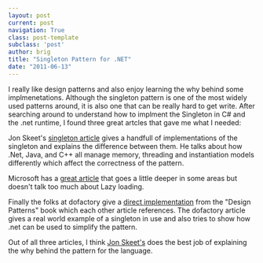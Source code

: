 ```yaml
---
layout: post
current: post
navigation: True
class: post-template
subclass: 'post'
author: brig
title: "Singleton Pattern for .NET"
date: "2011-06-13"
---
```


I really like design patterns and also enjoy learning the why behind some implmenetations. Although the singleton pattern is one of the most widely used patterns around, it is also one that can be really hard to get write. After searching around to understand how to implment the Singleton in C# and the .net runtime, I found three great artcles that gave me what I needed:

Jon Skeet's [singleton article](http://csharpindepth.com/Articles/General/Singleton.aspx) gives a handfull of implementations of the singleton and explains the difference between them. He talks about how .Net, Java, and C++ all manage memory, threading and instantiation models differently which affect the correctness of the pattern.

Microsoft has a [great article](http://msdn.microsoft.com/en-us/library/ff650316.aspx) that goes a little deeper in some areas but doesn't talk too much about Lazy loading.

Finally the folks at dofactory give a [direct implementation](http://www.dofactory.com/Patterns/PatternSingleton.aspx#_self1) from the "Design Patterns" book which each other article references. The dofactory article gives a real world example of a singleton in use and also tries to show how .net can be used to simplify the pattern.

Out of all three articles, I think [Jon Skeet's](http://csharpindepth.com/Articles/General/Singleton.aspx) does the best job of explaining the why behind the pattern for the language.
